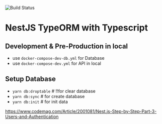![Build Status](https://travis-ci.com/winzaa123/Nest-React.svg?branch=main)

# NestJS TypeORM with Typescript

## Development & Pre-Production in local

- use `docker-compose-dev-db.yml` for Database
- use `docker-compose-dev.yml` for API in local

## Setup Database

- `yarn db:droptable` # !!for clear database
- `yarn db:sync` # for create database
- `yarn db:init` # for init data

<https://www.codemag.com/Article/2001081/Nest.js-Step-by-Step-Part-3-Users-and-Authentication>
